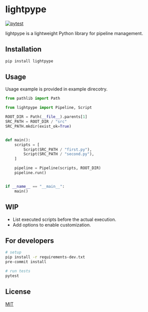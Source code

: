 # lightpype

[![pytest](https://github.com/ykskks/lightpype/actions/workflows/pytest.yml/badge.svg)](https://github.com/ykskks/lightpype/actions/workflows/pytest.yml)

lightpype is a lightweight Python library for pipeline management.

## Installation

```bash
pip install lightpype
```

## Usage

Usage example is provided in example direcotry.

```python
from pathlib import Path

from lightpype import Pipeline, Script

ROOT_DIR = Path(__file__).parents[1]
SRC_PATH = ROOT_DIR / "src"
SRC_PATH.mkdir(exist_ok=True)


def main():
    scripts = [
        Script(SRC_PATH / "first.py"),
        Script(SRC_PATH / "second.py"),
    ]

    pipeline = Pipeline(scripts, ROOT_DIR)
    pipeline.run()


if __name__ == "__main__":
    main()
```

## WIP

- List executed scripts before the actual execution.
- Add options to enable customization.

## For developers

```bash
# setup
pip install -r requirements-dev.txt
pre-commit install

# run tests
pytest
```

## License

[MIT](https://choosealicense.com/licenses/mit/)
